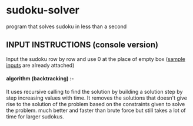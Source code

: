 # sudoku-solver
program that solves sudoku in less than a second

## INPUT INSTRUCTIONS (console version)
Input the sudoku row by row and use 0 at the place of empty box ([sample inputs](https://github.com/Arsenic-ATG/Sudoku-Solver/blob/master/sample%20input.sty) are already attached)

#### algorithm (backtracking) :- 
It uses recursive calling to find the solution by building a solution step by step increasing values with time. It removes the solutions that doesn't give rise to the solution of the problem based on the constraints given to solve the problem. much better and faster than brute force but still takes a lot of time for larger sudokus.
